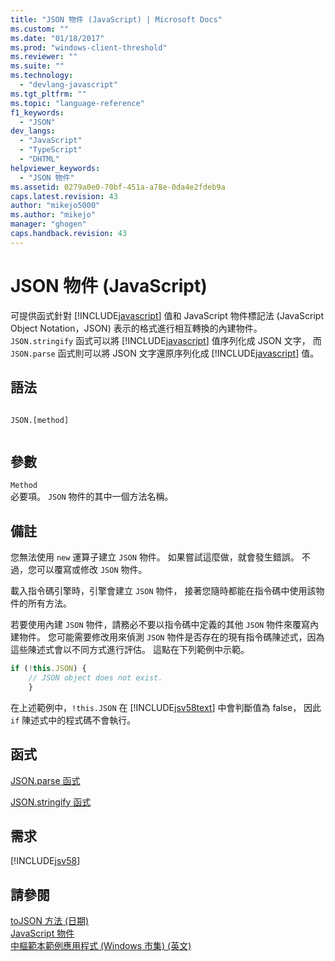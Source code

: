 ```yaml
---
title: "JSON 物件 (JavaScript) | Microsoft Docs"
ms.custom: ""
ms.date: "01/18/2017"
ms.prod: "windows-client-threshold"
ms.reviewer: ""
ms.suite: ""
ms.technology: 
  - "devlang-javascript"
ms.tgt_pltfrm: ""
ms.topic: "language-reference"
f1_keywords: 
  - "JSON"
dev_langs: 
  - "JavaScript"
  - "TypeScript"
  - "DHTML"
helpviewer_keywords: 
  - "JSON 物件"
ms.assetid: 0279a0e0-70bf-451a-a78e-0da4e2fdeb9a
caps.latest.revision: 43
author: "mikejo5000"
ms.author: "mikejo"
manager: "ghogen"
caps.handback.revision: 43
---
```

# JSON 物件 (JavaScript)
可提供函式針對 [!INCLUDE[javascript](../../javascript/includes/javascript-md.md)] 值和 JavaScript 物件標記法 \(JavaScript Object Notation，JSON\) 表示的格式進行相互轉換的內建物件。  `JSON.stringify` 函式可以將 [!INCLUDE[javascript](../../javascript/includes/javascript-md.md)] 值序列化成 JSON 文字，  而 `JSON.parse` 函式則可以將 JSON 文字還原序列化成 [!INCLUDE[javascript](../../javascript/includes/javascript-md.md)] 值。  
  
## 語法  
  
```  
  
JSON.[method]  
  
```  
  
## 參數  
 `Method`  
 必要項。  `JSON` 物件的其中一個方法名稱。  
  
## 備註  
 您無法使用 `new` 運算子建立 `JSON` 物件。  如果嘗試這麼做，就會發生錯誤。  不過，您可以覆寫或修改 `JSON` 物件。  
  
 載入指令碼引擎時，引擎會建立 `JSON` 物件，  接著您隨時都能在指令碼中使用該物件的所有方法。  
  
 若要使用內建 `JSON` 物件，請務必不要以指令碼中定義的其他 `JSON` 物件來覆寫內建物件。  您可能需要修改用來偵測 `JSON` 物件是否存在的現有指令碼陳述式，因為這些陳述式會以不同方式進行評估。  這點在下列範例中示範。  
  
```javascript  
if (!this.JSON) {  
    // JSON object does not exist.  
    }  
```  
  
 在上述範例中，`!this.JSON` 在 [!INCLUDE[jsv58text](../../javascript/reference/includes/jsv58text-md.md)] 中會判斷值為 false，  因此 `if` 陳述式中的程式碼不會執行。  
  
## 函式  
 [JSON.parse 函式](../../javascript/reference/json-parse-function-javascript.md)  
  
 [JSON.stringify 函式](../../javascript/reference/json-stringify-function-javascript.md)  
  
## 需求  
 [!INCLUDE[jsv58](../../javascript/reference/includes/jsv58-md.md)]  
  
## 請參閱  
 [toJSON 方法 \(日期\)](../../javascript/reference/tojson-method-date-javascript.md)   
 [JavaScript 物件](../../javascript/reference/javascript-objects.md)   
 [中樞範本範例應用程式 \(Windows 市集\) \(英文\)](http://code.msdn.microsoft.com/Hub-template-sample-with-4b70002d)